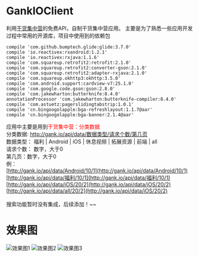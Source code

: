 # GankIOClient
利用[干货集中营](http://gank.io/api)的免费API，自制干货集中营应用。
主要是为了熟悉一些应用开发过程中常用的开源库，项目中使用到的依赖包
```
compile 'com.github.bumptech.glide:glide:3.7.0'
compile 'io.reactivex:rxandroid:1.2.1'
compile 'io.reactivex:rxjava:1.1.6'
compile 'com.squareup.retrofit2:retrofit:2.1.0'
compile 'com.squareup.retrofit2:converter-gson:2.1.0'
compile 'com.squareup.retrofit2:adapter-rxjava:2.1.0'
compile 'com.squareup.okhttp3:okhttp:3.5.0'
compile 'com.android.support:cardview-v7:25.1.0'
compile 'com.google.code.gson:gson:2.8.0'
compile 'com.jakewharton:butterknife:8.4.0'
annotationProcessor 'com.jakewharton:butterknife-compiler:8.4.0'
compile 'com.astuetz:pagerslidingtabstrip:1.0.1'
compile 'cn.bingoogolapple:bga-refreshlayout:1.1.7@aar'
compile 'cn.bingoogolapple:bga-banner:2.1.4@aar'
```
应用中主要是用到<font color=red>干货集中营：分类数据</font></br>
分类数据: http://gank.io/api/data/数据类型/请求个数/第几页</br>
数据类型： 福利 | Android | iOS | 休息视频 | 拓展资源 | 前端 | all</br>
请求个数： 数字，大于0</br>
第几页：数字，大于0</br>
例：</br>
[http://gank.io/api/data/Android/10/1](http://gank.io/api/data/Android/10/1)</br>
[http://gank.io/api/data/福利/10/1](http://gank.io/api/data/福利/10/1)</br>
[http://gank.io/api/data/iOS/20/2](http://gank.io/api/data/iOS/20/2)</br>
[http://gank.io/api/data/all/20/2](http://gank.io/api/data/iOS/20/2)</br>
</br>
搜索功能暂时没有集成，后续添加！~~</br>

# 效果图

![效果图1](https://github.com/onlyloveyd/GankIOClient/blob/master/gif/GIF1.gif)
![效果图2](https://github.com/onlyloveyd/GankIOClient/blob/master/gif/GIF2.gif)
![效果图3](https://github.com/onlyloveyd/GankIOClient/blob/master/gif/GIF3.gif)









